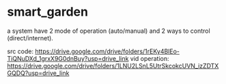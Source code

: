 # smart_garden
a system have 2 mode of operation (auto/manual) and 2 ways to control (direct/internet).

src code: https://drive.google.com/drive/folders/1rEKy4BlEo-TiQNuDXd_1grxX9G0dnBuy?usp=drive_link
vid operation: https://drive.google.com/drive/folders/1LNU2LSnL5UtrSkcokcUVN_izZDTXGQDQ?usp=drive_link
